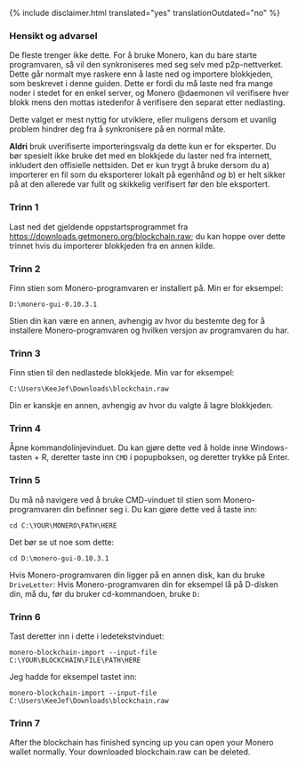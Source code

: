 {% include disclaimer.html translated="yes" translationOutdated="no" %}

### Hensikt og advarsel

De fleste trenger ikke dette. For å bruke Monero, kan du bare starte
programvaren, så vil den synkroniseres med seg selv med
p2p-nettverket. Dette går normalt mye raskere enn å laste ned og importere
blokkjeden, som beskrevet i denne guiden. Dette er fordi du må laste ned fra
mange noder i stedet for en enkel server, og Monero @daemonen vil verifisere
hver blokk mens den mottas istedenfor å verifisere den separat etter
nedlasting.

Dette valget er mest nyttig for utviklere, eller muligens dersom et uvanlig
problem hindrer deg fra å synkronisere på en normal måte.

**Aldri** bruk uverifiserte importeringsvalg da dette kun er for eksperter. Du bør spesielt ikke bruke det med en blokkjede du laster ned fra internett, inkludert den offisielle nettsiden. Det er kun trygt å bruke dersom du a) importerer en fil som du eksporterer lokalt på egenhånd *og* b) er helt sikker på at den allerede var fullt og skikkelig verifisert før den ble eksportert.

### Trinn 1

Last ned det gjeldende oppstartsprogrammet fra
https://downloads.getmonero.org/blockchain.raw; du kan hoppe over dette
trinnet hvis du importerer blokkjeden fra en annen kilde.

### Trinn 2

Finn stien som Monero-programvaren er installert på. Min er for eksempel:

`D:\monero-gui-0.10.3.1`

Stien din kan være en annen, avhengig av hvor du bestemte deg for å
installere Monero-programvaren og hvilken versjon av programvaren du har.

### Trinn 3

Finn stien til den nedlastede blokkjede. Min var for eksempel:

`C:\Users\KeeJef\Downloads\blockchain.raw`

Din er kanskje en annen, avhengig av hvor du valgte å lagre blokkjeden.

### Trinn 4

Åpne kommandolinjevinduet. Du kan gjøre dette ved å holde inne
Windows-tasten + R, deretter taste inn `CMD` i popupboksen, og deretter
trykke på Enter.

### Trinn 5

Du må nå navigere ved å bruke CMD-vinduet til stien som Monero-programvaren
din befinner seg i. Du kan gjøre dette ved å taste inn:

`cd C:\YOUR\MONERO\PATH\HERE`

Det bør se ut noe som dette:

`cd D:\monero-gui-0.10.3.1`

Hvis Monero-programvaren din ligger på en annen disk, kan du bruke
`DriveLetter`: Hvis Monero-programvaren din for eksempel lå på D-disken din,
må du, før du bruker cd-kommandoen, bruke `D:`

### Trinn 6

Tast deretter inn i dette i ledetekstvinduet:

`monero-blockchain-import --input-file C:\YOUR\BLOCKCHAIN\FILE\PATH\HERE`

Jeg hadde for eksempel tastet inn:

`monero-blockchain-import --input-file
C:\Users\KeeJef\Downloads\blockchain.raw`

### Trinn 7

After the blockchain has finished syncing up you can open your Monero wallet
normally. Your downloaded blockchain.raw can be deleted.
